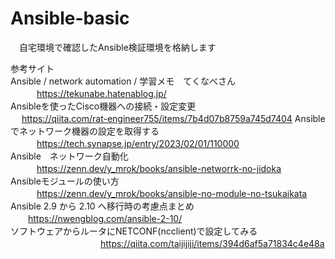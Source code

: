 # Ansible-basic
　自宅環境で確認したAnsible検証環境を格納します<br>


 参考サイト<br>
 Ansible / network automation / 学習メモ　てくなべさん <br>
　　　https://tekunabe.hatenablog.jp/ <br>
 Ansibleを使ったCisco機器への接続・設定変更<br>    　
     https://qiita.com/rat-engineer755/items/7b4d07b8759a745d7404<cr>
 Ansibleでネットワーク機器の設定を取得する<br>
　　　https://tech.synapse.jp/entry/2023/02/01/110000<br>
 Ansible　ネットワーク自動化<br>
　　　https://zenn.dev/y_mrok/books/ansible-networrk-no-jidoka<br>
 Ansibleモジュールの使い方<br>
　　　https://zenn.dev/y_mrok/books/ansible-no-module-no-tsukaikata<br>
 Ansible 2.9 から 2.10 へ移行時の考慮点まとめ<br>
　　https://nwengblog.com/ansible-2-10/<br>
 ソフトウェアからルータにNETCONF(ncclient)で設定してみる<br>　　　　　　
　　　　https://qiita.com/taijijiji/items/394d6af5a71834c4e48a<br>


